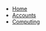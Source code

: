 <!-- docs/_sidebar.md -->

* [Home](/)
* [Accounts](accounts/accounts.md)
* [Computing](computing/QuickStart.md)